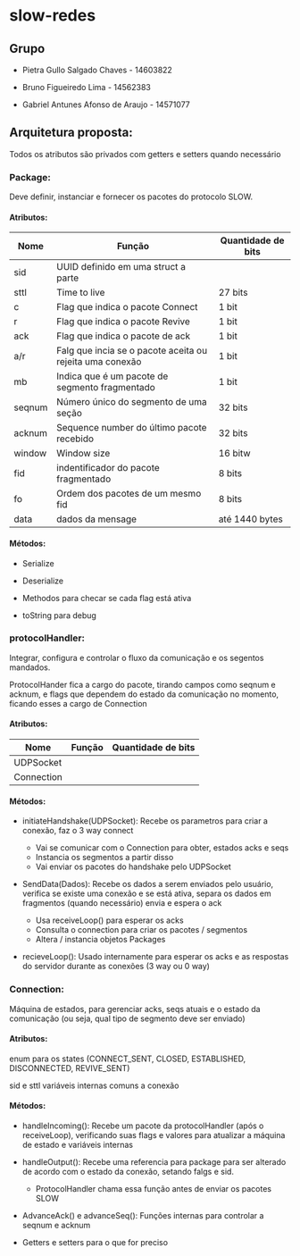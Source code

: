 # slow-redes

## Grupo

* Pietra Gullo Salgado Chaves - 14603822 

* Bruno Figueiredo Lima - 14562383

* Gabriel Antunes Afonso de Araujo - 14571077

## Arquitetura proposta:

Todos os atributos são privados com getters e setters quando necessário

### **Package:**

Deve definir, instanciar e fornecer os pacotes do protocolo SLOW.

#### Atributos:

| Nome | Função | Quantidade de bits |
|------|--------|--------------------|
| sid | UUID definido em uma struct a parte |
| sttl | Time to live | 27 bits |
| c | Flag que indica o pacote Connect | 1 bit |
| r | Flag que indica o pacote Revive | 1 bit |
| ack | Flag que indica o pacote de ack | 1 bit |
| a/r | Falg que incia se o pacote aceita ou rejeita uma conexão | 1 bit |
| mb | Indica que é um pacote de segmento fragmentado | 1 bit |
| seqnum | Número único do segmento de uma seção | 32 bits |
| acknum | Sequence number do último pacote recebido | 32 bits |
| window | Window size | 16 bitw |
| fid | indentificador do pacote fragmentado | 8 bits |
| fo | Ordem dos pacotes de um mesmo fid | 8 bits
| data | dados da mensage | até 1440 bytes

#### Métodos:

- Serialize

- Deserialize

- Methodos para checar se cada flag está ativa

- toString para debug

### **protocolHandler:**

Integrar, configura e controlar o fluxo da comunicação e os segentos mandados.

ProtocolHander fica a cargo do pacote, tirando campos como seqnum e acknum, e flags que dependem do estado da comunicação no momento, ficando esses a cargo de Connection

#### Atributos:

| Nome | Função | Quantidade de bits |
|------|--------|--------------------|
|UDPSocket|||
|Connection|||

#### Métodos:

- initiateHandshake(UDPSocket): Recebe os parametros para criar a conexão, faz o 3 way connect

    * Vai se comunicar com o Connection para obter, estados acks e seqs
    * Instancia os segmentos a partir disso
    * Vai enviar os pacotes do handshake pelo UDPSocket

- SendData(Dados): Recebe os dados a serem enviados pelo usuário, verifica se existe uma conexão e se está ativa, separa os dados em fragmentos (quando necessário) envia e espera o ack

    * Usa receiveLoop() para esperar os acks
    * Consulta o connection para criar os pacotes / segmentos
    * Altera / instancia objetos Packages

- recieveLoop(): Usado internamente para esperar os acks e as respostas do servidor durante as conexões (3 way ou 0 way)

### **Connection:**

Máquina de estados, para gerenciar acks, seqs atuais e o estado da comunicação (ou seja, qual tipo de segmento deve ser enviado)

#### Atributos:

enum para os states (CONNECT_SENT, CLOSED, ESTABLISHED, DISCONNECTED, REVIVE_SENT)

sid e sttl variáveis internas comuns a conexão

#### Métodos:

- handleIncoming(): Recebe um pacote da protocolHandler (após o receiveLoop), verificando suas flags e valores para atualizar a máquina de estado e variáveis internas

- handleOutput(): Recebe uma referencia para package para ser alterado de acordo com o estado da conexão, setando falgs e sid.

    * ProtocolHandler chama essa função antes de enviar os pacotes SLOW

- AdvanceAck() e advanceSeq(): Funções internas para controlar a seqnum e acknum

- Getters e setters para o que for preciso


